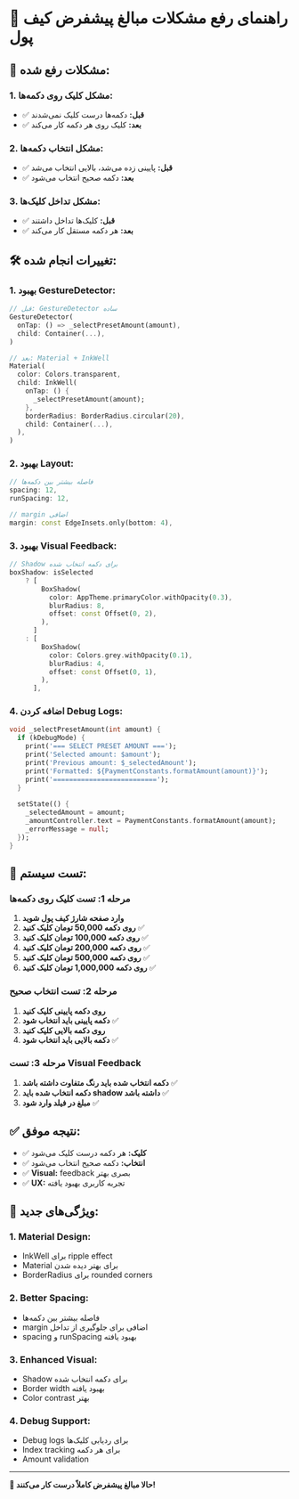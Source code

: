 # 🔧 راهنمای رفع مشکلات مبالغ پیشفرض کیف پول

## 🎯 **مشکلات رفع شده:**

### **1. مشکل کلیک روی دکمه‌ها:**
- ✅ **قبل:** دکمه‌ها درست کلیک نمی‌شدند
- ✅ **بعد:** کلیک روی هر دکمه کار می‌کند

### **2. مشکل انتخاب دکمه‌ها:**
- ✅ **قبل:** پایینی زده می‌شد، بالایی انتخاب می‌شد
- ✅ **بعد:** دکمه صحیح انتخاب می‌شود

### **3. مشکل تداخل کلیک‌ها:**
- ✅ **قبل:** کلیک‌ها تداخل داشتند
- ✅ **بعد:** هر دکمه مستقل کار می‌کند

## 🛠️ **تغییرات انجام شده:**

### **1. بهبود GestureDetector:**
```dart
// قبل: GestureDetector ساده
GestureDetector(
  onTap: () => _selectPresetAmount(amount),
  child: Container(...),
)

// بعد: Material + InkWell
Material(
  color: Colors.transparent,
  child: InkWell(
    onTap: () {
      _selectPresetAmount(amount);
    },
    borderRadius: BorderRadius.circular(20),
    child: Container(...),
  ),
)
```

### **2. بهبود Layout:**
```dart
// فاصله بیشتر بین دکمه‌ها
spacing: 12,
runSpacing: 12,

// margin اضافی
margin: const EdgeInsets.only(bottom: 4),
```

### **3. بهبود Visual Feedback:**
```dart
// Shadow برای دکمه انتخاب شده
boxShadow: isSelected
    ? [
        BoxShadow(
          color: AppTheme.primaryColor.withOpacity(0.3),
          blurRadius: 8,
          offset: const Offset(0, 2),
        ),
      ]
    : [
        BoxShadow(
          color: Colors.grey.withOpacity(0.1),
          blurRadius: 4,
          offset: const Offset(0, 1),
        ),
      ],
```

### **4. اضافه کردن Debug Logs:**
```dart
void _selectPresetAmount(int amount) {
  if (kDebugMode) {
    print('=== SELECT PRESET AMOUNT ===');
    print('Selected amount: $amount');
    print('Previous amount: $_selectedAmount');
    print('Formatted: ${PaymentConstants.formatAmount(amount)}');
    print('==========================');
  }
  
  setState(() {
    _selectedAmount = amount;
    _amountController.text = PaymentConstants.formatAmount(amount);
    _errorMessage = null;
  });
}
```

## 🧪 **تست سیستم:**

### **مرحله 1: تست کلیک روی دکمه‌ها**
1. **وارد صفحه شارژ کیف پول شوید**
2. **روی دکمه 50,000 تومان کلیک کنید** ✅
3. **روی دکمه 100,000 تومان کلیک کنید** ✅
4. **روی دکمه 200,000 تومان کلیک کنید** ✅
5. **روی دکمه 500,000 تومان کلیک کنید** ✅
6. **روی دکمه 1,000,000 تومان کلیک کنید** ✅

### **مرحله 2: تست انتخاب صحیح**
1. **روی دکمه پایینی کلیک کنید**
2. **دکمه پایینی باید انتخاب شود** ✅
3. **روی دکمه بالایی کلیک کنید**
4. **دکمه بالایی باید انتخاب شود** ✅

### **مرحله 3: تست Visual Feedback**
1. **دکمه انتخاب شده باید رنگ متفاوت داشته باشد** ✅
2. **دکمه انتخاب شده باید shadow داشته باشد** ✅
3. **مبلغ در فیلد وارد شود** ✅

## ✅ **نتیجه موفق:**

- ✅ **کلیک:** هر دکمه درست کلیک می‌شود
- ✅ **انتخاب:** دکمه صحیح انتخاب می‌شود
- ✅ **Visual:** feedback بصری بهتر
- ✅ **UX:** تجربه کاربری بهبود یافته

## 🚀 **ویژگی‌های جدید:**

### **1. Material Design:**
- InkWell برای ripple effect
- Material برای بهتر دیده شدن
- BorderRadius برای rounded corners

### **2. Better Spacing:**
- فاصله بیشتر بین دکمه‌ها
- margin اضافی برای جلوگیری از تداخل
- spacing و runSpacing بهبود یافته

### **3. Enhanced Visual:**
- Shadow برای دکمه انتخاب شده
- Border width بهبود یافته
- Color contrast بهتر

### **4. Debug Support:**
- Debug logs برای ردیابی کلیک‌ها
- Index tracking برای هر دکمه
- Amount validation

---

**🎉 حالا مبالغ پیشفرض کاملاً درست کار می‌کنند!**
